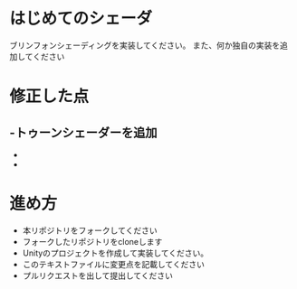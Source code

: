 # はじめてのシェーダ

ブリンフォンシェーディングを実装してください。
また、何か独自の実装を追加してください

# 修正した点

-トゥーンシェーダーを追加
-
-
-

# 進め方

- 本リポジトリをフォークしてください
- フォークしたリポジトリをcloneします
- Unityのプロジェクトを作成して実装してください。
- このテキストファイルに変更点を記載してください
- プルリクエストを出して提出してください

